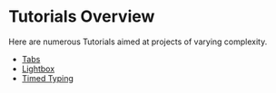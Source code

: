 # Tutorials Overview

Here are numerous Tutorials aimed at projects of varying complexity.

- [Tabs](./tabs/)
- [Lightbox](./lightbox)
- [Timed Typing](./timed-typing)